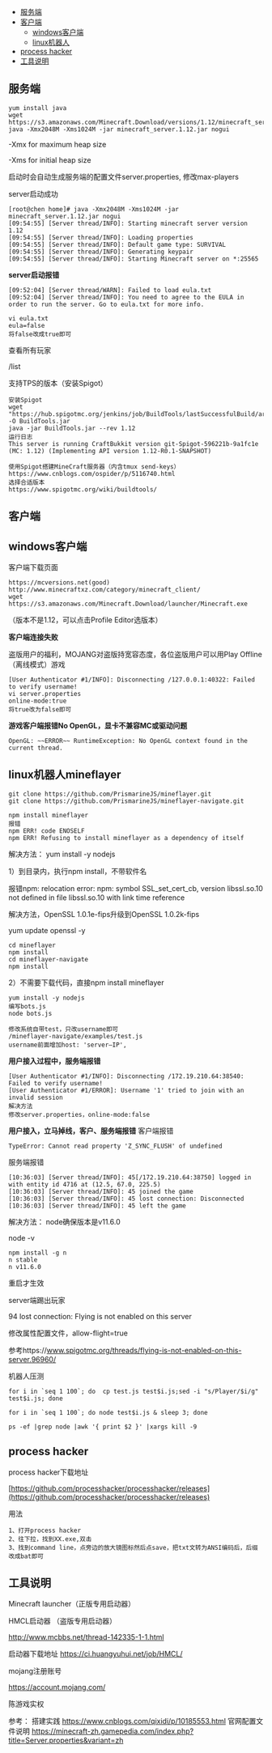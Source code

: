 * [服务端](#1)
* [客户端](#2)
   * [windows客户端](#2.1)
   * [linux机器人](#2.2)
* [process hacker](#3)
* [工具说明](#4)
<h2 id="1">服务端</h2>

    yum install java
    wget https://s3.amazonaws.com/Minecraft.Download/versions/1.12/minecraft_server.1.12.jar   
    java -Xmx2048M -Xms1024M -jar minecraft_server.1.12.jar nogui
    
-Xmx for maximum heap size

-Xms for initial heap size

启动时会自动生成服务端的配置文件server.properties, 修改max-players

server启动成功

    [root@chen home]# java -Xmx2048M -Xms1024M -jar minecraft_server.1.12.jar nogui
    [09:54:55] [Server thread/INFO]: Starting minecraft server version 1.12
    [09:54:55] [Server thread/INFO]: Loading properties
    [09:54:55] [Server thread/INFO]: Default game type: SURVIVAL
    [09:54:55] [Server thread/INFO]: Generating keypair
    [09:54:55] [Server thread/INFO]: Starting Minecraft server on *:25565

**server启动报错**

    [09:52:04] [Server thread/WARN]: Failed to load eula.txt
    [09:52:04] [Server thread/INFO]: You need to agree to the EULA in order to run the server. Go to eula.txt for more info.

    vi eula.txt
    eula=false
    将false改成true即可

查看所有玩家

/list

支持TPS的版本（安装Spigot）

    安装Spigot
    wget "https://hub.spigotmc.org/jenkins/job/BuildTools/lastSuccessfulBuild/artifact/target/BuildTools.jar" -O BuildTools.jar
    java -jar BuildTools.jar --rev 1.12
    运行日志
    This server is running CraftBukkit version git-Spigot-596221b-9a1fc1e (MC: 1.12) (Implementing API version 1.12-R0.1-SNAPSHOT)

    使用Spigot搭建MineCraft服务器（内含tmux send-keys）
    https://www.cnblogs.com/ospider/p/5116740.html
    选择合适版本
    https://www.spigotmc.org/wiki/buildtools/

<h2 id="2">客户端</h2>
<h2 id="2.1">windows客户端</h2>
客户端下载页面

    https://mcversions.net(good)
    http://www.minecraftxz.com/category/minecraft_client/
    wget https://s3.amazonaws.com/Minecraft.Download/launcher/Minecraft.exe
（版本不是1.12，可以点击Profile Editor选版本）


**客户端连接失败**

盗版用户的福利，MOJANG对盗版持宽容态度，各位盗版用户可以用Play Offline（离线模式）游戏

    [User Authenticator #1/INFO]: Disconnecting /127.0.0.1:40322: Failed to verify username!
    vi server.properties
    online-mode:true
    将true改为false即可

**游戏客户端报错No OpenGL，显卡不兼容MC或驱动问题**

    OpenGL: ~~ERROR~~ RuntimeException: No OpenGL context found in the current thread.

<h2 id="2.2">linux机器人mineflayer</h2>

    git clone https://github.com/PrismarineJS/mineflayer.git
    git clone https://github.com/PrismarineJS/mineflayer-navigate.git

    npm install mineflayer
    报错
    npm ERR! code ENOSELF
    npm ERR! Refusing to install mineflayer as a dependency of itself

解决方法：
yum install -y nodejs

1）到目录内，执行npm install，不带软件名

报错npm: relocation error: npm: symbol SSL_set_cert_cb, version libssl.so.10 not defined in file libssl.so.10 with link time reference

解决方法，OpenSSL 1.0.1e-fips升级到OpenSSL 1.0.2k-fips

yum update openssl -y

    cd mineflayer
    npm install
    cd mineflayer-navigate
    npm install

2）不需要下载代码，直接npm install mineflayer

    yum install -y nodejs
    编写bots.js
    node bots.js
    
    修改系统自带test，只改username即可
    /mineflayer-navigate/examples/test.js
    username前面增加host: 'server—IP',


 **用户接入过程中，服务端报错**
 
    [User Authenticator #1/INFO]: Disconnecting /172.19.210.64:38540: Failed to verify username!
    [User Authenticator #1/ERROR]: Username '1' tried to join with an invalid session
    解决方法
    修改server.properties，online-mode:false

 **用户接入，立马掉线，客户、服务端报错**
客户端报错

    TypeError: Cannot read property 'Z_SYNC_FLUSH' of undefined
    
服务端报错

    [10:36:03] [Server thread/INFO]: 45[/172.19.210.64:38750] logged in with entity id 4716 at (12.5, 67.0, 225.5)
    [10:36:03] [Server thread/INFO]: 45 joined the game
    [10:36:03] [Server thread/INFO]: 45 lost connection: Disconnected
    [10:36:03] [Server thread/INFO]: 45 left the game


解决方法：
node确保版本是v11.6.0

node -v
 
    npm install -g n
    n stable
    n v11.6.0
    
重启才生效


server端踢出玩家

94 lost connection: Flying is not enabled on this server

修改属性配置文件，allow-flight=true

参考https://www.spigotmc.org/threads/flying-is-not-enabled-on-this-server.96960/

机器人压测

    for i in `seq 1 100`; do  cp test.js test$i.js;sed -i "s/Player/$i/g" test$i.js; done
    
    for i in `seq 1 100`; do node test$i.js & sleep 3; done

    ps -ef |grep node |awk '{ print $2 }' |xargs kill -9


<h2 id="3">process hacker</h2>
process hacker下载地址

[https://github.com/processhacker/processhacker/releases](https://github.com/processhacker/processhacker/releases)

用法

    1、打开process hacker
    2、往下拉，找到XX.exe,双击
    3、找到command line，点旁边的放大镜图标然后点save，把txt文转为ANSI编码后，后缀改成bat即可

    
<h2 id="4">工具说明</h2>
Minecraft launcher（正版专用启动器）

HMCL启动器        （盗版专用启动器）

http://www.mcbbs.net/thread-142335-1-1.html

启动器下载地址
https://ci.huangyuhui.net/job/HMCL/

mojang注册账号

https://account.mojang.com/

陈游戏实权

参考：
搭建实践
https://www.cnblogs.com/qixidi/p/10185553.html
官网配置文件说明
https://minecraft-zh.gamepedia.com/index.php?title=Server.properties&variant=zh
